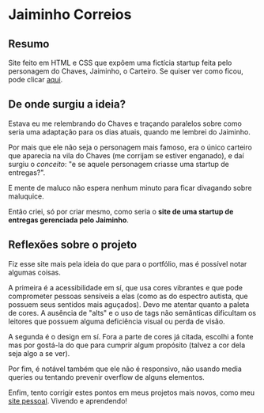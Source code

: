 # Jaiminho Correios
## Resumo
Site feito em HTML e CSS que expõem uma fictícia startup feita pelo personagem do Chaves, Jaiminho, o Carteiro. Se quiser ver como ficou, pode clicar <a href="https://NilsonCesar.github.io/jaiminho-correios/">aqui</a>.

## De onde surgiu a ideia?
Estava eu me relembrando do Chaves e traçando paralelos sobre como seria uma adaptação para os dias atuais, quando me lembrei do Jaiminho.

Por mais que ele não seja o personagem mais famoso, era o único carteiro que aparecia na vila do Chaves (me corrijam se estiver enganado), e daí surgiu o _conceito_: "e se aquele personagem criasse uma startup de entregas?".

E mente de maluco não espera nenhum minuto para ficar divagando sobre maluquice.

Então criei, só por criar mesmo, como seria o __site de uma startup de entregas gerenciada pelo Jaiminho__.

## Reflexões sobre o projeto
Fiz esse site mais pela ideia do que para o portfólio, mas é possível notar algumas coisas.

A primeira é a acessibilidade em sí, que usa cores vibrantes e que pode comprometer pessoas sensíveis a elas (como as do espectro autista, que possuem seus sentidos mais aguçados). Devo me atentar quanto a paleta de cores. A ausência de "alts" e o uso de tags não semânticas dificultam os leitores que possuem alguma deficiência visual ou perda de visão.

A segunda é o design em sí. Fora a parte de cores já citada, escolhi a fonte mas por gostá-la do que para cumprir algum propósito (talvez a cor dela seja algo a se ver).

Por fim, é notável também que ele não é responsivo, não usando media queries ou tentando prevenir overflow de alguns elementos.

Enfim, tento corrigir estes pontos em meus projetos mais novos, como meu <a href="https://NilsonCesar.github.io/">site pessoal</a>. Vivendo e aprendendo!
